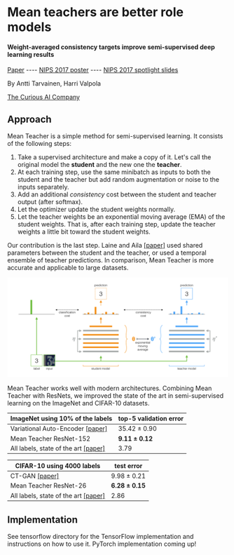 # Mean teachers are better role models
#### Weight-averaged consistency targets improve semi-supervised deep learning results

[Paper](https://arxiv.org/abs/1703.01780) ---- [NIPS 2017 poster](nips_2017_poster.pdf) ---- [NIPS 2017 spotlight slides](nips_2017_slides.pdf)

By Antti Tarvainen, Harri Valpola

[The Curious AI Company](https://thecuriousaicompany.com/)

## Approach

Mean Teacher is a simple method for semi-supervised learning. It consists of the following steps:

1. Take a supervised architecture and make a copy of it. Let's call the original model the **student** and the new one the **teacher**.
2. At each training step, use the same minibatch as inputs to both the student and the teacher but add random augmentation or noise to the inputs separately.
3. Add an additional *consistency* cost between the student and teacher output (after softmax).
4. Let the optimizer update the student weights normally.
5. Let the teacher weights be an exponential moving average (EMA) of the student weights. That is, after each training step, update the teacher weights a little bit toward the student weights.

Our contribution is the last step. Laine and Aila [\[paper\]](https://arxiv.org/abs/1610.02242) used shared parameters between the student and the teacher, or used a temporal ensemble of teacher predictions. In comparison, Mean Teacher is more accurate and applicable to large datasets.

![Mean Teacher model](mean_teacher.png)

Mean Teacher works well with modern architectures. Combining Mean Teacher with ResNets, we improved the state of the art in semi-supervised learning on the ImageNet and CIFAR-10 datasets.

ImageNet using 10% of the labels | top-5 validation error
---------------------------------|------------------------
Variational Auto-Encoder [\[paper\]](https://arxiv.org/abs/1609.08976) | 35.42 ± 0.90
Mean Teacher ResNet-152          |  **9.11 ± 0.12**
All labels, state of the art [\[paper\]](https://arxiv.org/pdf/1709.01507.pdf) |  3.79

CIFAR-10 using 4000 labels   | test error
-----------------------------|-----------
CT-GAN [\[paper\]](https://openreview.net/forum?id=SJx9GQb0-) | 9.98 ± 0.21
Mean Teacher ResNet-26	     | **6.28 ± 0.15**
All labels, state of the art [\[paper\]](https://arxiv.org/abs/1705.07485) | 2.86


## Implementation

See tensorflow directory for the TensorFlow implementation and instructions on how to use it.
PyTorch implementation coming up!
